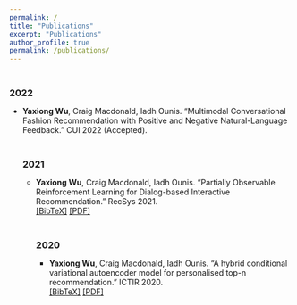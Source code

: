 ```yaml
---
permalink: /
title: "Publications"
excerpt: "Publications"
author_profile: true
permalink: /publications/
---
```


<h3 style="margin-bottom:0px;padding-top:20px;">2022</h4>
  <ul class="biblist">

  <!-- Item: wu2022 -->
  <li ><p>
  <b>Yaxiong Wu</b>, Craig Macdonald, Iadh Ounis. &ldquo;Multimodal Conversational Fashion Recommendation with Positive and Negative Natural-Language Feedback.&rdquo; CUI 2022 (Accepted).


<h3 style="margin-bottom:0px;padding-top:20px;">2021</h4>
  <ul class="biblist">

  <!-- Item: wu2021partially -->
  <li ><p>
  <b>Yaxiong Wu</b>, Craig Macdonald, Iadh Ounis. &ldquo;Partially Observable Reinforcement Learning for Dialog-based Interactive Recommendation.&rdquo; RecSys 2021.  
  <br />
  <a href="https://scholar.googleusercontent.com/scholar.bib?q=info:WFjgfortG8AJ:scholar.google.com/&output=citation&scisdr=CgWyeQZ5EKDMth-kU9c:AAGBfm0AAAAAYo6iS9eAeTQL8qk9TmnIFO8R9FWAZJ32&scisig=AAGBfm0AAAAAYo6iS1D2ISddSbppjC-PaLpa88LI661V&scisf=4&ct=citation&cd=-1&hl=en">[BibTeX]</a>
  <a href="https://eprints.gla.ac.uk/246701/2/246701.pdf">[PDF]</a>


<h3 style="margin-bottom:0px;padding-top:20px;">2020</h4>
  <ul class="biblist">

  <!-- Item: wu2020hybrid -->
  <li ><p>
  <b>Yaxiong Wu</b>, Craig Macdonald, Iadh Ounis. &ldquo;A hybrid conditional variational autoencoder model for personalised top-n recommendation.&rdquo; ICTIR 2020.
  <br />
  <a href="https://scholar.googleusercontent.com/scholar.bib?q=info:wGZEuZSH7McJ:scholar.google.com/&output=citation&scisdr=CgWyeQZ5EKDMth-m_gE:AAGBfm0AAAAAYo6g5gGthUp_KWgIzAQiGG2AweHABpdc&scisig=AAGBfm0AAAAAYo6g5oLKMzLM_9zU8qpGVcllHw1oRpfJ&scisf=4&ct=citation&cd=-1&hl=en">[BibTeX]</a>
  <a href="https://eprints.gla.ac.uk/219367/1/219367.pdf">[PDF]</a>

    
    


<!-- ---
layout: archive
title: "Publications"
permalink: /publications/
author_profile: true
---

{% if author.googlescholar %}
  You can also find my articles on <u><a href="{{author.googlescholar}}">my Google Scholar profile</a>.</u>
{% endif %}

{% include base_path %}

{% for post in site.publications reversed %}
  {% include archive-single.html %}
{% endfor %} -->
